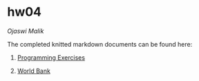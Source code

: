 # hw04

*Ojaswi Malik*

The completed knitted markdown documents can be found here:

1. [Programming Exercises](programming_exercises.md)

2. [World Bank](world_bank.md)